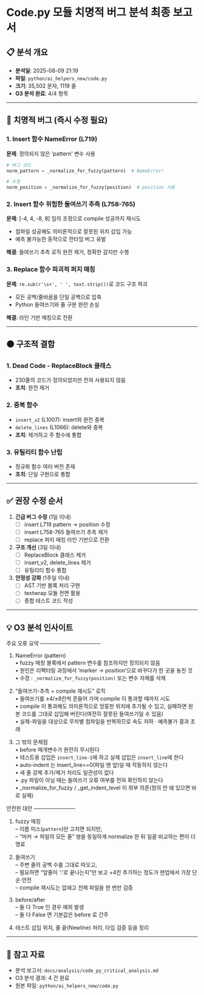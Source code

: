 # Code.py 모듈 치명적 버그 분석 최종 보고서

## 📋 분석 개요
- **분석일**: 2025-08-09 21:19
- **파일**: `python/ai_helpers_new/code.py`
- **크기**: 35,502 문자, 1119 줄
- **O3 분석 완료**: 4/4 항목

---

## 🔴 치명적 버그 (즉시 수정 필요)

### 1. Insert 함수 NameError (L719)
**문제**: 정의되지 않은 'pattern' 변수 사용
```python
# 버그 코드
norm_pattern = _normalize_for_fuzzy(pattern)  # NameError!

# 수정
norm_position = _normalize_for_fuzzy(position)  # position 사용
```

### 2. Insert 함수 위험한 들여쓰기 추측 (L758-765)
**문제**: [-4, 4, -8, 8] 임의 조정으로 compile 성공까지 재시도
- 컴파일 성공해도 의미론적으로 잘못된 위치 삽입 가능
- 예측 불가능한 동작으로 런타임 버그 유발

**해결**: 들여쓰기 추측 로직 완전 제거, 정확한 감지만 수행

### 3. Replace 함수 파괴적 퍼지 매칭
**문제**: `re.sub(r'\s+', ' ', text.strip())`로 코드 구조 파괴
- 모든 공백/줄바꿈을 단일 공백으로 압축
- Python 들여쓰기와 줄 구분 완전 손실

**해결**: 라인 기반 매칭으로 전환

---

## 🟠 구조적 결함

### 1. Dead Code - ReplaceBlock 클래스
- 230줄의 코드가 정의되었지만 전혀 사용되지 않음
- **조치**: 완전 제거

### 2. 중복 함수
- `insert_v2` (L1007): insert와 완전 중복
- `delete_lines` (L1066): delete와 중복
- **조치**: 제거하고 주 함수에 통합

### 3. 유틸리티 함수 난립
- 정규화 함수 여러 버전 존재
- **조치**: 단일 구현으로 통합

---

## ✅ 권장 수정 순서

1. **긴급 버그 수정** (1일 이내)
   - [ ] insert L719 pattern → position 수정
   - [ ] insert L758-765 들여쓰기 추측 제거
   - [ ] replace 퍼지 매칭 라인 기반으로 전환

2. **구조 개선** (3일 이내)
   - [ ] ReplaceBlock 클래스 제거
   - [ ] insert_v2, delete_lines 제거
   - [ ] 유틸리티 함수 통합

3. **안정성 강화** (1주일 이내)
   - [ ] AST 기반 블록 처리 구현
   - [ ] textwrap 모듈 전면 활용
   - [ ] 종합 테스트 코드 작성

---

## 💡 O3 분석 인사이트

주요 오류 요약
────────────────
1) NameError (pattern)  
   • fuzzy 매칭 블록에서 pattern 변수를 참조하지만 정의되지 않음  
   • 원인은 리팩터링 과정에서 ‘marker → position’으로 바꾸다가 한 곳을 놓친 것  
   • 수정 : `_normalize_for_fuzzy(position)` 또는 변수 자체를 삭제

2) “들여쓰기-추측 + compile 재시도” 로직  
   • 들여쓰기를 ±4/±8칸씩 흔들어 가며 compile 이 통과할 때까지 시도  
   • compile 이 통과해도 의미론적으로 엉뚱한 위치에 추가될 수 있고, 
     실패하면 원본 코드를 그대로 삽입해 버린다(여전히 잘못된 들여쓰기일 수 있음)  
   • 실제-파일을 대상으로 무차별 컴파일을 반복하므로 속도 저하 · 예측불가 결과 초래

3) 그 밖의 문제점  
   • before 매개변수가 완전히 무시된다  
   • 테스트용 삽입은 `insert_line-1`에 하고 실제 삽입은 `insert_line`에 한다  
   • auto-indent 는 insert_line==0(파일 맨 앞)일 때 작동하지 않는다  
   • 새 줄 강제 추가/제거 처리도 일관성이 없다  
   • .py 파일이 아닐 때는 들여쓰기 오류 여부를 전혀 확인하지 않는다  
   • _normalize_for_fuzzy / _get_indent_level 이 외부 의존(정의 안 돼 있으면 바로 실패)  

안전한 대안
───────────
1. fuzzy 매칭  
   – 이름 미스(`pattern`)만 고치면 되지만,  
   – “마커 → 파일의 모든 줄” 쌍을 동일하게 normalize 한 뒤 일괄 비교하는 편이 더 명료

2. 들여쓰기  
   – 주변 줄의 공백 수를 그대로 따오고,  
   – 필요하면 “앞줄이 ‘:’로 끝나는지”만 보고 +4칸 추가하는 정도가 현업에서 가장 단순·안전  
   – compile 재시도는 없애고 전체 파일을 한 번만 검증

3. before/after  
   – 둘 다 True 인 경우 예외 발생  
   – 둘 다 False 면 기본값은 before 로 간주

4. 테스트 삽입 위치, 줄 끝(Newline) 처리, 타입 검증 등을 정리



---

## 📎 참고 자료
- 분석 보고서: `docs/analysis/code_py_critical_analysis.md`
- O3 분석 결과: 4 건 완료
- 원본 파일: `python/ai_helpers_new/code.py`
